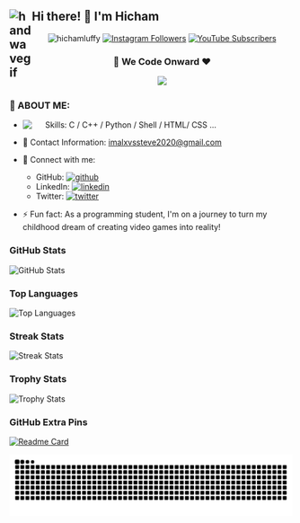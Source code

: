 ## <img alt="handwavegif" src="https://media.giphy.com/media/VCN0UfVCNN064/giphy.gif" width='40' align="left"/> Hi there! 👋 I'm Hicham


<p align="center">
  <img src="https://komarev.com/ghpvc/?username=hichamluffy&label=Profile%20views&color=0e75b6&style=flat&animation=blink" alt="hichamluffy" />
  <a href="https://www.instagram.com/i.mluffy/"><img src="https://img.shields.io/badge/Followers-82-orange?style=flat-square&logo=instagram&logoColor=white" alt="Instagram Followers"></a>
  <a href="https://www.youtube.com/@iiHicham2k/"><img src="https://img.shields.io/badge/Subscribers-3.69k-red?style=flat-square&logo=youtube&logoColor=white" alt="YouTube Subscribers"></a>
</p>


### <p align= "center">🚀 We Code Onward ♥

<p align= "center">
  <img src="https://media.giphy.com/media/PmLSyM6uVcY0na0yiZ/giphy.gif">
</p>

### 👀 ABOUT ME:

- Skills: C / C++ / Python / Shell / HTML/ CSS ... <img src="https://media3.giphy.com/media/9ld0KGQmd2WLyLRsSR/giphy.gif?cid=ecf05e47lrn6e96fawpjuvv6tmuful9yuf6sx6zpq6qkgefh&ep=v1_stickers_search&rid=giphy.gif&ct=s" width='40' align="left">
  
- 📧 Contact Information: imalxvssteve2020@gmail.com  
- 🔗 Connect with me:
  - GitHub: [<img src='https://cdn.jsdelivr.net/npm/simple-icons@3.0.1/icons/github.svg' alt='github' height='20'>](https://github.com/HichamLuffy)
  - LinkedIn: [<img src='https://cdn.jsdelivr.net/npm/simple-icons@3.0.1/icons/linkedin.svg' alt='linkedin' height='20'>](https://www.linkedin.com/in/https://www.linkedin.com/in/hicham-fhad-7b9070263//)
  - Twitter: [<img src='https://cdn.jsdelivr.net/npm/simple-icons@3.0.1/icons/twitter.svg' alt='twitter' height='20'>](https://twitter.com/https://twitter.com/D_Hicham2k)

  

- ⚡ Fun fact: As a programming student, I'm on a journey to turn my childhood dream of creating video games into reality!



### GitHub Stats

![GitHub Stats](https://github-readme-stats.vercel.app/api?username=HichamLuffy&show_icons=true&hide_title=true&count_private=true&hide=prs&theme=radical)

### Top Languages

![Top Languages](https://github-readme-stats.vercel.app/api/top-langs/?username=HichamLuffy&layout=compact&theme=radical)

### Streak Stats

![Streak Stats](https://github-readme-streak-stats.herokuapp.com/?user=HichamLuffy&theme=radical)

### Trophy Stats

![Trophy Stats](https://github-profile-trophy.vercel.app/?username=HichamLuffy&theme=radical)

### GitHub Extra Pins

[![Readme Card](https://github-readme-stats.vercel.app/api/pin/?username=HichamLuffy&repo=alx-system_engineering-devops&theme=radical)](https://github.com/HichamLuffy/alx-system_engineering-devops)



<img alt="github contribution grid snake animation" src="https://raw.githubusercontent.com/HichamLuffy/HichamLuffy/output/github-contribution-grid-snake.svg">
